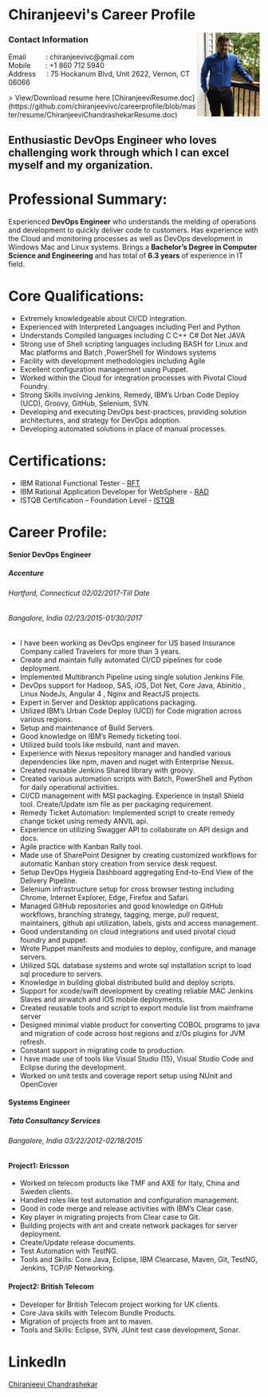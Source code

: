 # Chiranjeevi's Career Profile
<img src="resume/githubprofile.png" align="right" width="25%" height="25%" />

### Contact Information

<p>Email &emsp;&emsp;&nbsp; : chiranjeevivc@gmail.com
<br>Mobile &emsp;&nbsp;&nbsp; : +1 860 712 5940<br>Address &emsp; : 75 Hockanum Blvd, Unit 2622, Vernon, CT 06066</p>
> View/Download resume here [ChiranjeeviResume.doc](https://github.com/chiranjeevivc/careerprofile/blob/master/resume/ChiranjeeviChandrashekarResume.doc)

## Enthusiastic DevOps Engineer who loves challenging work through which I can excel myself and my organization.

# Professional Summary:
Experienced **DevOps Engineer** who understands the melding of operations and development to quickly deliver code to customers. Has experience with the Cloud and monitoring processes as well as DevOps development in Windows Mac and Linux systems. Brings a **Bachelor’s Degree in Computer Science and Engineering** and has total of **6.3 years** of experience in IT field.

# Core Qualifications:
- Extremely knowledgeable about CI/CD integration.
- Experienced with Interpreted Languages including Perl and Python
- Understands Compiled languages including C C++ C# Dot Net JAVA
- Strong use of Shell scripting languages including BASH for Linux and Mac platforms and Batch ,PowerShell for Windows systems
- Facility with development methodologies including Agile
- Excellent configuration management using Puppet.
- Worked within the Cloud for integration processes with Pivotal Cloud Foundry.
- Strong Skills involving Jenkins, Remedy, IBM’s Urban Code Deploy (UCD), Groovy, GitHub, Selenium, SVN.
- Developing and executing DevOps best-practices, providing solution architectures, and strategy for DevOps adoption.
- Developing automated solutions in place of manual processes.

# Certifications:
- IBM Rational Functional Tester - [RFT](https://github.com/chiranjeevivc/careerprofile/blob/master/resume/IBM_RFT.pdf)
- IBM Rational Application Developer for WebSphere - [RAD](https://github.com/chiranjeevivc/careerprofile/blob/master/resume/IBM_RAD.pdf)
- ISTQB Certification – Foundation Level - [ISTQB](https://github.com/chiranjeevivc/careerprofile/blob/master/resume/ISTQB.jpg)

# Career Profile:
#### Senior DevOps Engineer							          
##### Accenture 
###### Hartford, Connecticut 							                                                                      02/02/2017-Till Date
###### Bangalore, India 				                                                                			          02/23/2015-01/30/2017

- I have been working as DevOps engineer for US based Insurance Company called Travelers for more than 3 years.
- Create and maintain fully automated CI/CD pipelines for code deployment.
- Implemented Multibranch Pipeline using single solution Jenkins File.
- DevOps support for Hadoop, SAS, iOS, Dot Net, Core Java, Abinitio , Linux NodeJs, Angular 4 , Nginx and ReactJS projects.
- Expert in Server and Desktop applications packaging.
- Utilized IBM’s Urban Code Deploy (UCD) for Code migration across various regions.
- Setup and maintenance of Build Servers.
- Good knowledge on IBM’s Remedy ticketing tool.
- Utilized build tools like msbuild, nant and maven.
- Experience with Nexus repository manager and handled various dependencies like npm, maven and nuget with Enterprise Nexus.
- Created reusable Jenkins Shared library with groovy.
- Created various automation scripts with Batch, PowerShell and Python for daily operational activities.
- CI/CD management with MSI packaging. Experience in Install Shield tool. Create/Update ism file as per packaging requirement.
- Remedy Ticket Automation: Implemented script to create remedy change ticket using remedy ANVIL api.
- Experience on utilizing Swagger API to collaborate on API design and docs.
- Agile practice with Kanban Rally tool. 
- Made use of SharePoint Designer by creating customized workflows for automatic Kanban story creation from service desk request.
- Setup DevOps Hygieia Dashboard aggregating End-to-End View of the Delivery Pipeline.
- Selenium infrastructure setup for cross browser testing including Chrome, Internet Explorer, Edge, Firefox and Safari. 
- Managed GitHub repositories and good knowledge on GitHub workflows, branching strategy, tagging, merge, pull request, maintainers, github api utilization, labels, gists and access management.
- Good understanding on cloud integrations and used pivotal cloud foundry and puppet.
- Wrote Puppet manifests and modules to deploy, configure, and manage servers.
- Utilized SQL database systems and wrote sql installation script to load sql procedure to servers.
- Knowledge in building global distributed build and deploy scripts.
- Support for xcode/swift development by creating reliable MAC Jenkins Slaves and airwatch and iOS mobile deployments.
- Created reusable tools and script to export module list from mainframe server 
- Designed minimal viable product for converting COBOL programs to java and migration of code across host regions and z/Os plugins for JVM refresh.
- Constant support in migrating code to production.
- I have made use of tools like Visual Studio (15), Visual Studio Code and Eclipse during the development.
- Worked on unit tests and coverage report setup using NUnit and OpenCover	

#### Systems Engineer							          
##### Tata Consultancy Services 
###### Bangalore, India 							          03/22/2012-02/18/2015

#### Project1: Ericsson  
- Worked on telecom products like TMF and AXE for Italy, China and Sweden clients.
- Handled roles like test automation and configuration management. 
- Good in code merge and release activities with IBM’s Clear case.
- Key player in migrating projects from Clear case to Git.
- Building projects with ant and create network packages for server deployment.
- Create/Update release documents.
- Test Automation with TestNG.
- Tools and Skills: Core Java, Eclipse, IBM Clearcase, Maven, Git, TestNG, Jenkins, TCP/IP Networking.

#### Project2: British Telecom
- Developer for British Telecom project working for UK clients.
- Core Java skills with Telecom Bundle Products.
- Migration of projects from ant to maven.
- Tools and Skills: Eclipse, SVN, JUnit test case development, Sonar.

# LinkedIn
<div class="LI-profile-badge"  data-version="v1" data-size="medium" data-locale="en_US" data-type="vertical" data-theme="dark" data-vanity="chiranjeeviacharya"><a class="LI-simple-link" href='https://www.linkedin.com/in/chiranjeeviacharya?trk=profile-badge'>Chiranjeevi Chandrashekar</a></div>


